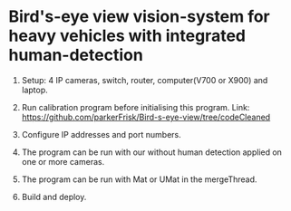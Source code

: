 # Bird's-eye view vision-system for heavy vehicles with integrated human-detection

1. Setup: 4 IP cameras, switch, router, computer(V700 or X900) and laptop.

2. Run calibration program before initialising this program.
   Link: https://github.com/parkerFrisk/Bird-s-eye-view/tree/codeCleaned

3. Configure IP addresses and port numbers.

4. The program can be run with our without human detection applied on one or more cameras.

5. The program can be run with Mat or UMat in the mergeThread.

6. Build and deploy.
